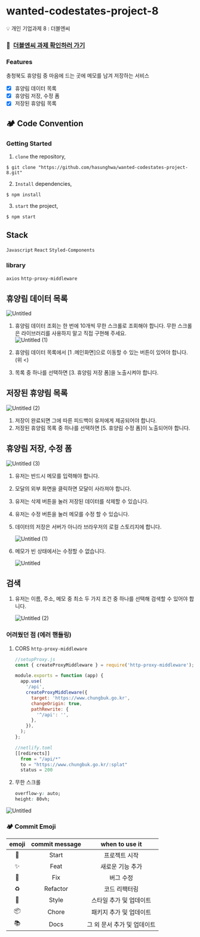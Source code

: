 # wanted-codestates-project-8
💡 개인 기업과제 8 : 더블엔씨

### 📌 &nbsp;[더블엔씨 과제 확인하러 가기](https://elegant-ganache-715518.netlify.app/)

### Features

충청북도 휴양림 중 마음에 드는 곳에 메모를 남겨 저장하는 서비스

- [x] 휴양림 데이터 목록
- [x] 휴양림 저장, 수정 폼
- [x] 저장된 휴양림 목록

## 🏕 Code Convention

### Getting Started

1. `clone` the repository,

```
$ git clone "https://github.com/hasunghwa/wanted-codestates-project-8.git"
```

2. `Install` dependencies,

```
$ npm install
```

3. `start` the project,

```
$ npm start
```

## **Stack**

`Javascript` `React` `Styled-Components`

### library

`axios` `http-proxy-middleware`   

## 휴양림 데이터 목록
![Untitled](https://user-images.githubusercontent.com/15073430/161224428-2d068f2e-9833-4ccc-8602-0f59a5916e49.png)

1. 휴양림 데이터 조회는 한 번에 10개씩 무한 스크롤로 조회해야 합니다. 무한 스크롤은 라이브러리를 사용하지 말고 직접 구현해 주세요.  
    ![Untitled (1)](https://user-images.githubusercontent.com/15073430/161224480-10a5114d-5559-418f-82a7-89dc7cbd5430.png)
    
2. 휴양림 데이터 목록에서 [1 .메인화면]으로 이동할 수 있는 버튼이 있어야 합니다.(위 <)
3. 목록 중 하나를 선택하면 [3. 휴양림 저장 폼]을 노출시켜야 합니다.

## 저장된 휴양림 목록

![Untitled (2)](https://user-images.githubusercontent.com/15073430/161224567-07da00a7-9ca3-4c6b-a161-c716f5ce2a1b.png)

1. 저장이 완료되면 그에 따른 피드백이 유저에게 제공되어야 합니다.
2. 저장된 휴양림 목록 중 하나를 선택하면 [5. 휴양림 수정 폼]이 노출되어야 합니다.

## 휴양림 저장, 수정 폼
![Untitled (3)](https://user-images.githubusercontent.com/15073430/161225036-dcae8cdd-2f4c-4e75-b2bb-dabf2e1dc8d1.png)

1. 유저는 반드시 메모를 입력해야 합니다.
2. 모달의 외부 화면을 클릭하면 모달이 사라져야 합니다.
3. 유저는 삭제 버튼을 눌러 저장된 데이터를 삭제할 수 있습니다.
4. 유저는 수정 버튼을 눌러 메모를 수정 할 수 있습니다.
5. 데이터의 저장은 서버가 아니라 브라우저의 로컬 스토리지에 합니다.  
    
    ![Untitled (1)](https://user-images.githubusercontent.com/15073430/161224801-bd95ce3b-7e1f-473f-9d4d-d23f30ca5aab.png)

6. 메모가 빈 상태에서는 수정할 수 없습니다.

    ![Untitled](https://user-images.githubusercontent.com/15073430/161224914-53608583-54ff-46ab-b159-ea436acf1731.png)

## 검색

1. 유저는 이름, 주소, 메모 중 최소 두 가지 조건 중 하나를 선택해 검색할 수 있어야 합니다.
    
    ![Untitled (2)](https://user-images.githubusercontent.com/15073430/161224998-871e2d1f-1a28-493a-ac48-19dcf4118b20.png)


### 어려웠던 점 ****(에러 핸들링)****

1. CORS `http-proxy-middleware`   
    
    ```jsx
    //setupProxy.js
    const { createProxyMiddleware } = require('http-proxy-middleware');
    
    module.exports = function (app) {
      app.use(
        '/api',
        createProxyMiddleware({
          target: 'https://www.chungbuk.go.kr',
          changeOrigin: true,
          pathRewrite: {
            '^/api': '',
          },
        }),
      );
    };
    
    ```
    
    ```jsx
    //netlify.toml
    [[redirects]]
      from = "/api/*"
      to = "https://www.chungbuk.go.kr/:splat"
      status = 200
    ```
    
2. 무한 스크롤
    ```css
    overflow-y: auto;
    height: 80vh;
    ```

![Untitled](https://s3.us-west-2.amazonaws.com/secure.notion-static.com/771045cf-4b9c-4426-884e-23f8540c206b/Untitled.png?X-Amz-Algorithm=AWS4-HMAC-SHA256&X-Amz-Content-Sha256=UNSIGNED-PAYLOAD&X-Amz-Credential=AKIAT73L2G45EIPT3X45%2F20220328%2Fus-west-2%2Fs3%2Faws4_request&X-Amz-Date=20220328T124650Z&X-Amz-Expires=86400&X-Amz-Signature=da0358b8eb7afbf9526a5263c0675d8f3a320a2363756f7b3bd6c683dde9b0ed&X-Amz-SignedHeaders=host&response-content-disposition=filename%20%3D%22Untitled.png%22&x-id=GetObject)
### 🏕 Commit Emoji

|   emoji    | commit message |       when to use it        |
| :--------: | :------------: | :-------------------------: |
|   :tada:   |     Start      |        프로젝트 시작        |
| :sparkles: |      Feat      |      새로운 기능 추가       |
|   :bug:    |      Fix       |          버그 수정          |
| :recycle:  |    Refactor    |        코드 리팩터링        |
| :lipstick: |     Style      |   스타일 추가 및 업데이트   |
| :package:  |     Chore      |   패키지 추가 및 업데이트   |
|  :books:   |      Docs      | 그 외 문서 추가 및 업데이트 |

### <br/>

